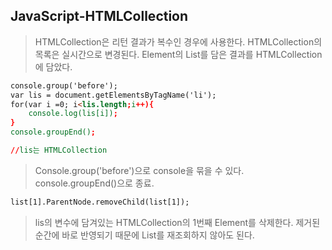 ## JavaScript-HTMLCollection

> HTMLCollection은 리턴 결과가 복수인 경우에 사용한다.
> HTMLCollection의 목록은 실시간으로 변경된다.
> Element의 List를 담은 결과를 HTMLCollection에 담았다.

~~~html
console.group('before');
var lis = document.getElementsByTagName('li');
for(var i =0; i<lis.length;i++){
    console.log(lis[i]);
}
console.groupEnd();

//lis는 HTMLCollection
~~~



> Console.group('before')으로 console을 묶을 수 있다.
> console.groupEnd()으로 종료.



~~~html
list[1].ParentNode.removeChild(list[1]);
~~~

> lis의 변수에 담겨있는 HTMLCollection의 1번째 Element를 삭제한다.
> 제거된 순간에 바로 반영되기 때문에 List를 재조회하지 않아도 된다.

